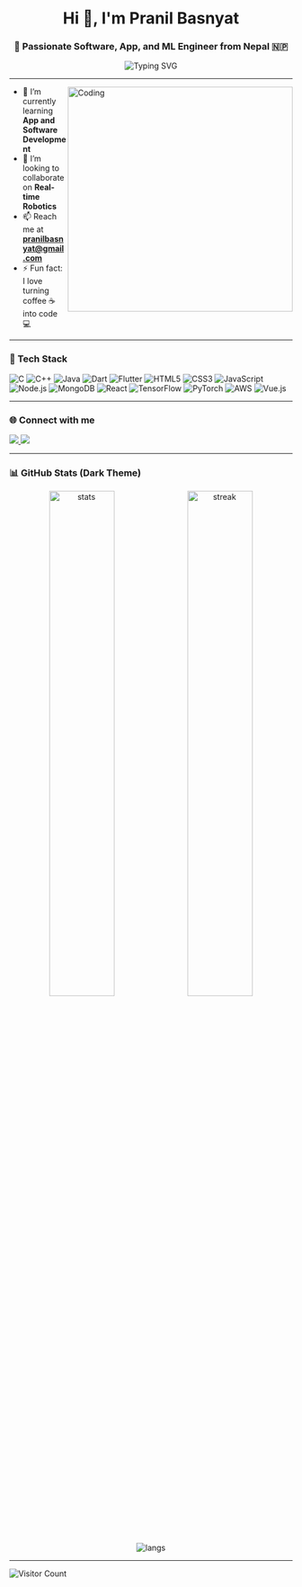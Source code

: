 <h1 align="center">Hi 👋, I'm Pranil Basnyat</h1>
<h3 align="center">🚀 Passionate Software, App, and ML Engineer from Nepal 🇳🇵</h3>

<div align="center">
  <img src="https://readme-typing-svg.herokuapp.com?font=Fira+Code&weight=500&size=24&pause=1000&color=36BCF7&center=true&vCenter=true&width=440&lines=Full-Stack+Developer;ML+%7C+AI+Enthusiast;Flutter+App+Developer;Open+Source+Contributor" alt="Typing SVG" />
</div>

---

<img align="right" alt="Coding" width="400" src="https://media.giphy.com/media/qgQUggAC3Pfv687qPC/giphy.gif" />

- 🔭 I’m currently learning **App and Software Development**
- 🤖 I’m looking to collaborate on **Real-time Robotics**
- 📫 Reach me at **pranilbasnyat@gmail.com**
- ⚡ Fun fact: I love turning coffee ☕ into code 💻

---

### 🧠 Tech Stack

![C](https://img.shields.io/badge/-C-05122A?style=flat&logo=C&logoColor=A8B9CC)
![C++](https://img.shields.io/badge/-C++-05122A?style=flat&logo=C%2B%2B&logoColor=00599C)
![Java](https://img.shields.io/badge/-Java-05122A?style=flat&logo=Java&logoColor=007396)
![Dart](https://img.shields.io/badge/-Dart-05122A?style=flat&logo=dart&logoColor=0175C2)
![Flutter](https://img.shields.io/badge/-Flutter-05122A?style=flat&logo=flutter&logoColor=02569B)
![HTML5](https://img.shields.io/badge/-HTML5-05122A?style=flat&logo=html5&logoColor=E34F26)
![CSS3](https://img.shields.io/badge/-CSS3-05122A?style=flat&logo=css3&logoColor=1572B6)
![JavaScript](https://img.shields.io/badge/-JavaScript-05122A?style=flat&logo=javascript&logoColor=F7DF1E)
![Node.js](https://img.shields.io/badge/-Node.js-05122A?style=flat&logo=node.js&logoColor=339933)
![MongoDB](https://img.shields.io/badge/-MongoDB-05122A?style=flat&logo=mongodb&logoColor=47A248)
![React](https://img.shields.io/badge/-React-05122A?style=flat&logo=react&logoColor=61DAFB)
![TensorFlow](https://img.shields.io/badge/-TensorFlow-05122A?style=flat&logo=tensorflow&logoColor=FF6F00)
![PyTorch](https://img.shields.io/badge/-PyTorch-05122A?style=flat&logo=pytorch&logoColor=EE4C2C)
![AWS](https://img.shields.io/badge/-AWS-05122A?style=flat&logo=amazonaws&logoColor=FF9900)
![Vue.js](https://img.shields.io/badge/-Vue.js-05122A?style=flat&logo=vue.js&logoColor=4FC08D)

---

### 🌐 Connect with me

<p align="left">
  <a href="https://twitter.com/pranilbasnet" target="_blank">
    <img src="https://img.shields.io/badge/Twitter-%231DA1F2.svg?&style=for-the-badge&logo=twitter&logoColor=white" />
  </a>
  <a href="https://linkedin.com/in/pranilbasnetkshetri" target="_blank">
    <img src="https://img.shields.io/badge/LinkedIn-%230077B5.svg?&style=for-the-badge&logo=linkedin&logoColor=white" />
  </a>
</p>

---

### 📊 GitHub Stats (Dark Theme)

<div align="center">
  <img src="https://github-readme-stats.vercel.app/api?username=pranilbasnyat&show_icons=true&theme=tokyonight" alt="stats" width="48%"/>
  <img src="https://github-readme-streak-stats.herokuapp.com/?user=pranilbasnyat&theme=tokyonight" alt="streak" width="48%"/>
</div>

<div align="center">
  <img src="https://github-readme-stats.vercel.app/api/top-langs/?username=pranilbasnyat&layout=compact&theme=tokyonight" alt="langs" />
</div>

---

![Visitor Count](https://komarev.com/ghpvc/?username=pranilbasnyat&label=Profile%20views&color=0e75b6&style=flat)
